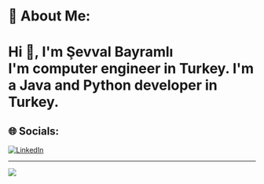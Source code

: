 # 💫 About Me:
# Hi 👋, I'm Şevval Bayramlı<br>I'm computer engineer in Turkey. I'm a Java and Python developer in Turkey.


## 🌐 Socials:
[![LinkedIn](https://img.shields.io/badge/LinkedIn-%230077B5.svg?logo=linkedin&logoColor=white)](https://linkedin.com/in/https://www.linkedin.com/in/%C5%9Fevval-bayraml%C4%B1-77a9a41ba/) 

---
[![](https://visitcount.itsvg.in/api?id=SevvalBayramli&icon=0&color=0)](https://visitcount.itsvg.in)

<!-- Proudly created with GPRM ( https://gprm.itsvg.in ) -->
